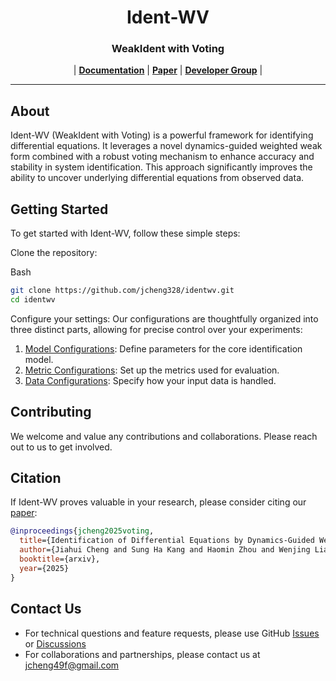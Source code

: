 <h1 align="center">
Ident-WV
</h1>

<h3 align="center">
WeakIdent with Voting
</h3>

<p align="center">
| <a href=""><b>Documentation</b></a> | <a href=""><b>Paper</b></a> | <a href=""><b>Developer Group</b></a> |
</p>

---
## About

Ident-WV (WeakIdent with Voting) is a powerful framework for identifying differential equations. It leverages a novel dynamics-guided weighted weak form combined with a robust voting mechanism to enhance accuracy and stability in system identification. This approach significantly improves the ability to uncover underlying differential equations from observed data.

## Getting Started
To get started with Ident-WV, follow these simple steps:

Clone the repository:

Bash

```bash
git clone https://github.com/jcheng328/identwv.git
cd identwv
```

Configure your settings: Our configurations are thoughtfully organized into three distinct parts, allowing for precise control over your experiments:
1. [Model Configurations](): Define parameters for the core identification model.
2. [Metric Configurations](): Set up the metrics used for evaluation.
3. [Data Configurations](): Specify how your input data is handled.


## Contributing

We welcome and value any contributions and collaborations.
Please reach out to us to get involved.

## Citation

If Ident-WV proves valuable in your research, please consider citing our [paper]():

```bibtex
@inproceedings{jcheng2025voting,
  title={Identification of Differential Equations by Dynamics-Guided Weighted Weak Form with Voting},
  author={Jiahui Cheng and Sung Ha Kang and Haomin Zhou and Wenjing Liao},
  booktitle={arxiv},
  year={2025}
}
```

## Contact Us

- For technical questions and feature requests, please use GitHub [Issues](https://github.com/jcheng328/identwv/issues) or [Discussions](https://github.com/jcheng328/identwv/discussions)
- For collaborations and partnerships, please contact us at [jcheng49f@gmail.com](mailto:jcheng49f@gmail.com)
